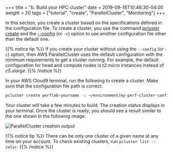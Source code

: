 +++
title = "b. Build your HPC cluster"
date = 2019-09-18T10:46:30-04:00
weight = 20
tags = ["tutorial", "create", "ParallelCluster", "Monitoring"]
+++

In this section, you create a cluster based on the specifications defined in the configuration file. To create a cluster, you use the command [pcluster create](https://docs.aws.amazon.com/parallelcluster/latest/ug/pluster.create.html) and the [--config](https://docs.aws.amazon.com/parallelcluster/latest/ug/pluster.create.html#pluster.create.namedarg) (or `-c`) option to use another configuration file other than the default one.

{{% notice tip %}}
If you create your cluster without using the `--config` (or `-c`) option, then AWS ParallelCluster uses the default configuration with the minimum requirements to get a cluster running. For example, the default configuration for head and compute nodes is *t2.micro* instances instead of *c5.xlarge*.
{{% /notice %}}


In your AWS Cloud9 terminal, run the following to create a cluster. Make sure that the configuration file path is correct.

```bash
pcluster create perflab-yourname -c ~/environment/my-perf-cluster-config.ini
```

Your cluster will take a few minutes to build. The creation status displays in your terminal. Once the cluster is ready, you should see a result similar to the one shown in the following image.

![ParallelCluster creation output](/images/monitoring/pc-create-output.png)

{{% notice tip %}}
There can be only one cluster of a given name at any time on your account. To check existing clusters, run `pcluster list --color`.
{{% /notice %}}


